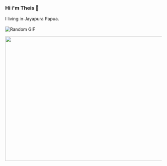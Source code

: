 ### Hi i'm Theis 👋
I living in Jayapura Papua. 
<br><br>
![Random GIF](https://media.giphy.com/media/ZVik7pBtu9dNS/giphy.gif)

<p align="center">
  <img width="600" height="400" src="https://media.giphy.com/media/ZVik7pBtu9dNS/giphy.gif">
</p>

